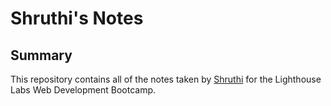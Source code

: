 # Shruthi's Notes

## Summary 

This repository contains all of the notes taken by [Shruthi](https://github.com/JoelCodes) for the Lighthouse Labs Web Development Bootcamp.